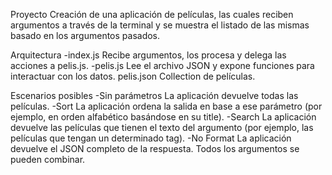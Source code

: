 Proyecto
Creación de una aplicación de películas, las cuales reciben argumentos a través de la terminal y se muestra el listado de las mismas basado en los argumentos pasados.

Arquitectura
  -index.js
    Recibe argumentos, los procesa y delega las acciones a pelis.js.
  -pelis.js
     Lee el archivo JSON y expone funciones para interactuar con los datos.
  pelis.json
    Collection de películas. 

Escenarios posibles
  -Sin parámetros
    La aplicación devuelve todas las películas.
  -Sort
    La aplicación ordena la salida en base a ese parámetro (por ejemplo, en orden alfabético basándose en su title). 
  -Search
    La aplicación devuelve las películas que tienen el texto del argumento (por ejemplo, las películas que tengan un determinado tag).
   -No Format
   La aplicación devuelve el JSON completo de la respuesta.
Todos los argumentos se pueden combinar.
